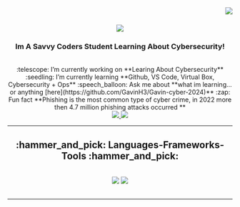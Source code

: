 <img align="right" src="https://visitor-badge.laobi.icu/badge?page_id=Gavin.Houston" />
<h1 align="center">
    <img src="https://readme-typing-svg.herokuapp.com/?font=Righteous&size=35&center=true&vCenter=true&width=500&height=70&duration=4000&lines=Hi+There!+👋;+I'm+Jack+Bolster!;" />
</h1>
<h3 align="center">Im A Savvy Coders Student Learning About Cybersecurity!</h3>
<br/>
<div align="center">
 :telescope: I’m currently working on **Learing About Cybersecurity**
 :seedling: I’m currently learning **Github, VS Code, Virtual Box, Cybersecurity + Ops**
:speech_balloon: Ask me about **what im learning... or anything [here](https://github.com/GavinH3/Gavin-cyber-2024)**
:zap: Fun fact **Phishing is the most common type of cyber crime, in 2022 more then 4.7 million phishing attacks occurred **
 </div>
<div align="center">
  <a href="mailto:jackbolster5@gmail.com">
    <img src="https://img.shields.io/badge/Gmail-333333?style=for-the-badge&logo=gmail&logoColor=red" />
  </a>
  <a href="https://www.linkedin.com/in/gavin-houston-953ab8334/" target="_blank">
    <img src="https://img.shields.io/badge/LinkedIn-0077B5?style=for-the-badge&logo=linkedin&logoColor=white" target="_blank" />
  </a>
  </a>
</div>
 <hr/>
<h2 align="center">:hammer_and_pick: Languages-Frameworks-Tools :hammer_and_pick:</h2>
<br/>
<div align="center">
    <img src="https://skillicons.dev/icons?i=vscode,github,bash,git" />
    <img src="https://skillicons.dev/icons?i=,python,mysql,aws," /><br>
</div>
<br/>
<hr/>
